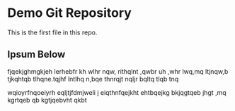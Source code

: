 # Demo Git Repository

This is the first file in this repo. 

## Ipsum Below

fjqekjghmgkjeh  lerhebfr kh wlhr nqw, rithqlnt ,qwbr uh ,whr lwq,mq ltjnqw,b tjkqhtqb tlhqne.tqjhf lntlhq n,bqe thnrqjt nqljr bqltq tlqb tnq

wqioyrfnqoeiyrh 
eqljtjfdmjweli j
eiqthnfqejkht ehtbqejkg bkjqgtqeb jhgt ,mq kgrtqeb qb kgtjqebvht qkbt